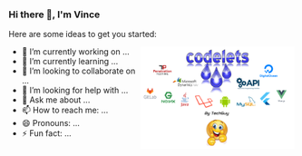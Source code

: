 ### Hi there 👋, I'm Vince

Here are some ideas to get you started:

<img align="right" height="180em" src="https://github.com/dev-techguy/TechGuy/blob/master/techguy.png" />
<!-- <img align="right" height="180em" src="https://github-readme-stats.vercel.app/api/top-langs/?username=dev-techguy&layout=compact&theme=radical" /> -->
<!-- <img align="right" height="180em" src="https://github-readme-stats.vercel.app/api?username=dev-techguy&show_icons=true&theme=radical" /> -->


- 🔭 I’m currently working on ...
- 🌱 I’m currently learning ...
- 👯 I’m looking to collaborate on ...
- 🤔 I’m looking for help with ...
- 💬 Ask me about ...
- 📫 How to reach me: ...
- 😄 Pronouns: ...
- ⚡ Fun fact: ...

